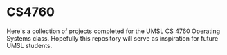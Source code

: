 # CS4760

Here's a collection of projects completed for the UMSL CS 4760 Operating Systems class. Hopefully this repository will serve as inspiration for future UMSL students. 
